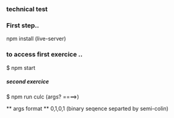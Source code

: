 ###  technical test 

### First step..
npm install (live-server)
### to access first exercice ..
$ npm start


#####  second exercice

$ npm run culc (args? ====>)


** args format **
0,1,0,1  (binary seqence separted by semi-colin)
